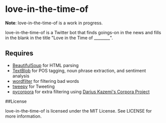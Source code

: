 love-in-the-time-of
===================

**Note**: love-in-the-time-of is a work in progress.

love-in-the-time-of is a Twitter bot that finds goings-on in the news and fills in the blank in the title "Love in the Time of ________".

## Requires ##
* [BeautifulSoup](http://www.crummy.com/software/BeautifulSoup/) for HTML parsing
* [TextBlob](http://textblob.readthedocs.io/en/dev/index.html) for POS tagging, noun phrase extraction, and sentiment analysis
* [wordfilter](https://github.com/dariusk/wordfilter) for filtering bad words 
* [tweepy](https://github.com/tweepy/tweepy) for Tweeting
* [pycorpora](https://github.com/aparrish/pycorpora) for extra filtering using [Darius Kazemi's Corpora Project](https://github.com/dariusk/corpora)

##License

love-in-the-time-of is licensed under the MIT License. See LICENSE for more information.